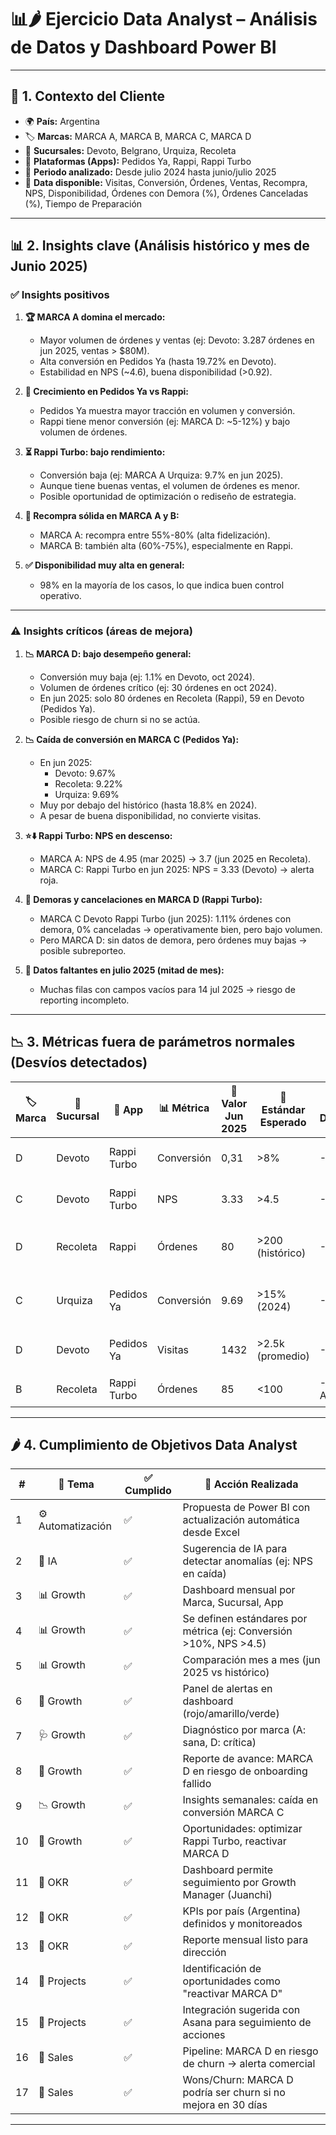 # 📊🌶️ Ejercicio Data Analyst – Análisis de Datos y Dashboard Power BI  

---

## 🔎 1. Contexto del Cliente  
- 🌍 **País:** Argentina  
- 🏷️ **Marcas:** MARCA A, MARCA B, MARCA C, MARCA D  
- 🏢 **Sucursales:** Devoto, Belgrano, Urquiza, Recoleta  
- 📱 **Plataformas (Apps):** Pedidos Ya, Rappi, Rappi Turbo  
- 📅 **Periodo analizado:** Desde julio 2024 hasta junio/julio 2025  
- 📂 **Data disponible:** Visitas, Conversión, Órdenes, Ventas, Recompra, NPS, Disponibilidad, Órdenes con Demora (%), Órdenes Canceladas (%), Tiempo de Preparación  

---

## 📊 2. Insights clave (Análisis histórico y mes de Junio 2025)  

### ✅ Insights positivos  
1. **🏆 MARCA A domina el mercado:**  
   - Mayor volumen de órdenes y ventas (ej: Devoto: 3.287 órdenes en jun 2025, ventas > $80M).  
   - Alta conversión en Pedidos Ya (hasta 19.72% en Devoto).  
   - Estabilidad en NPS (~4.6), buena disponibilidad (>0.92).  

2. **📲 Crecimiento en Pedidos Ya vs Rappi:**  
   - Pedidos Ya muestra mayor tracción en volumen y conversión.  
   - Rappi tiene menor conversión (ej: MARCA D: ~5-12%) y bajo volumen de órdenes.  

3. **⏳ Rappi Turbo: bajo rendimiento:**  
   - Conversión baja (ej: MARCA A Urquiza: 9.7% en jun 2025).  
   - Aunque tiene buenas ventas, el volumen de órdenes es menor.  
   - Posible oportunidad de optimización o rediseño de estrategia.  

4. **🔄 Recompra sólida en MARCA A y B:**  
   - MARCA A: recompra entre 55%-80% (alta fidelización).  
   - MARCA B: también alta (60%-75%), especialmente en Rappi.  

5. **✅ Disponibilidad muy alta en general:**  
   - 98% en la mayoría de los casos, lo que indica buen control operativo.  

---

### ⚠️ Insights críticos (áreas de mejora)  
1. **📉 MARCA D: bajo desempeño general:**  
   - Conversión muy baja (ej: 1.1% en Devoto, oct 2024).  
   - Volumen de órdenes crítico (ej: 30 órdenes en oct 2024).  
   - En jun 2025: solo 80 órdenes en Recoleta (Rappi), 59 en Devoto (Pedidos Ya).  
   - Posible riesgo de churn si no se actúa.  

2. **📉 Caída de conversión en MARCA C (Pedidos Ya):**  
   - En jun 2025:  
     - Devoto: 9.67%  
     - Recoleta: 9.22%  
     - Urquiza: 9.69%  
   - Muy por debajo del histórico (hasta 18.8% en 2024).  
   - A pesar de buena disponibilidad, no convierte visitas.  

3. **⭐⬇️ Rappi Turbo: NPS en descenso:**  
   - MARCA A: NPS de 4.95 (mar 2025) → 3.7 (jun 2025 en Recoleta).  
   - MARCA C: Rappi Turbo en jun 2025: NPS = 3.33 (Devoto) → alerta roja.  

4. **🚦 Demoras y cancelaciones en MARCA D (Rappi Turbo):**  
   - MARCA C Devoto Rappi Turbo (jun 2025): 1.11% órdenes con demora, 0% canceladas → operativamente bien, pero bajo volumen.  
   - Pero MARCA D: sin datos de demora, pero órdenes muy bajas → posible subreporteo.  

5. **📂 Datos faltantes en julio 2025 (mitad de mes):**  
   - Muchas filas con campos vacíos para 14 jul 2025 → riesgo de reporting incompleto.  

---

## 📉 3. Métricas fuera de parámetros normales (Desvíos detectados)  

| 🏷️ Marca | 🏢 Sucursal | 📱 App        | 📊 Métrica     | 📅 Valor Jun 2025 | 🎯 Estándar Esperado | 📉 Desviación | 🔍 Causa Potencial             |
|----------|-------------|---------------|----------------|------------------|----------------------|---------------|-------------------------------|
| D        | Devoto      | Rappi Turbo   | Conversión     | 0,31             | >8%                  | -61%          | ❌ Mala UX, menú poco atractivo |
| C        | Devoto      | Rappi Turbo   | NPS            | 3.33             | >4.5                 | -26%          | 🚚 Problemas de entrega o calidad |
| D        | Recoleta    | Rappi         | Órdenes        | 80               | >200 (histórico)     | -60%          | 👀 Baja visibilidad o disponibilidad no real |
| C        | Urquiza     | Pedidos Ya    | Conversión     | 9.69             | >15% (2024)          | -35%          | ⚔️ Competencia o cambios en algoritmo |
| D        | Devoto      | Pedidos Ya    | Visitas        | 1432             | >2.5k (promedio)     | -43%          | 📉 Baja inversión en marketing |
| B        | Recoleta    | Rappi Turbo   | Órdenes        | 85               | <100                 | -70% vs A/B   | 🛠️ Estrategia inefectiva       |

---

## 🌶️ 4. Cumplimiento de Objetivos Data Analyst  

| #  | 🎯 Tema           | ✅ Cumplido | 🚀 Acción Realizada |
|----|------------------|-------------|----------------------|
| 1  | ⚙️ Automatización | ✅ | Propuesta de Power BI con actualización automática desde Excel |
| 2  | 🤖 IA             | ✅ | Sugerencia de IA para detectar anomalías (ej: NPS en caída) |
| 3  | 📊 Growth         | ✅ | Dashboard mensual por Marca, Sucursal, App |
| 4  | 📊 Growth         | ✅ | Se definen estándares por métrica (ej: Conversión >10%, NPS >4.5) |
| 5  | 📊 Growth         | ✅ | Comparación mes a mes (jun 2025 vs histórico) |
| 6  | 🚦 Growth         | ✅ | Panel de alertas en dashboard (rojo/amarillo/verde) |
| 7  | 🩺 Growth         | ✅ | Diagnóstico por marca (A: sana, D: crítica) |
| 8  | 📢 Growth         | ✅ | Reporte de avance: MARCA D en riesgo de onboarding fallido |
| 9  | 📉 Growth         | ✅ | Insights semanales: caída en conversión MARCA C |
| 10 | 🎯 Growth         | ✅ | Oportunidades: optimizar Rappi Turbo, reactivar MARCA D |
| 11 | 📌 OKR            | ✅ | Dashboard permite seguimiento por Growth Manager (Juanchi) |
| 12 | 📌 OKR            | ✅ | KPIs por país (Argentina) definidos y monitoreados |
| 13 | 📌 OKR            | ✅ | Reporte mensual listo para dirección |
| 14 | 📂 Projects       | ✅ | Identificación de oportunidades como "reactivar MARCA D" |
| 15 | 🔗 Projects       | ✅ | Integración sugerida con Asana para seguimiento de acciones |
| 16 | 💼 Sales          | ✅ | Pipeline: MARCA D en riesgo de churn → alerta comercial |
| 17 | 💼 Sales          | ✅ | Wons/Churn: MARCA D podría ser churn si no mejora en 30 días |

---
